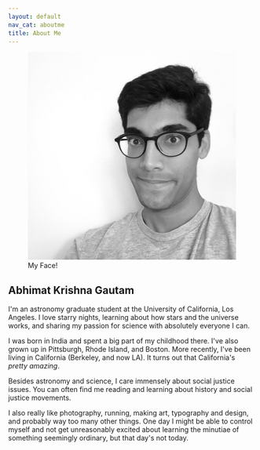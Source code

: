 ```yaml
---
layout: default
nav_cat: aboutme
title: About Me
---
```


<figure>
	<img src="./Face.jpg" alt="My Face!" title="My Face!" />
    <figcaption>My Face!</figcaption>
</figure>

## **Abhimat Krishna Gautam**

I'm an astronomy graduate student at the University of California, Los Angeles. I love starry nights, learning about how stars and the universe works, and sharing my passion for science with absolutely everyone I can.

I was born in India and spent a big part of my childhood there. I've also grown up in Pittsburgh, Rhode Island, and Boston. More recently, I've been living in California (Berkeley, and now LA). It turns out that California's *pretty amazing*.

Besides astronomy and science, I care immensely about social justice issues. You can often find me reading and learning about history and social justice movements.

I also really like photography, running, making art, typography and design, and probably way too many other things. One day I might be able to control myself and not get unreasonably excited about learning the minutiae of something seemingly ordinary, but that day's not today.